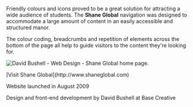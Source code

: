 Friendly colours and icons proved to be a great solution for attracting a wide audience of students. The **Shane Global** navigation was designed to accommodate a large amount of content in an easily accessible and structured manor.

The colour coding, breadcrumbs and repetition of elements across the bottom of the page all help to guide visitors to the content they're looking for.

![David Bushell - Web Design - Shane Global home page.](/images/portfolio/web-design-shane-global-1.png)

<p class="p--small">[Visit Shane Global](http://www.shaneglobal.com)</p>

<p class="p--small">Website launched in August 2009</p>

<p class="p--small">Design and front-end development by David Bushell at Base Creative</p>
